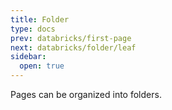 ```yaml
---
title: Folder
type: docs
prev: databricks/first-page
next: databricks/folder/leaf
sidebar:
  open: true
---
```


Pages can be organized into folders.
